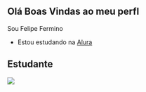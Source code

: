 ## Olá Boas Vindas ao meu perfl

Sou Felipe Fermino

- Estou estudando na [Alura](https://www.Alura.com.br)
  
## Estudante

![](https://media.tenor.com/NyVGHsDjpJcAAAAM/iron-man-superhero.gif)
